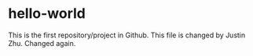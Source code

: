 # hello-world
This is the first repository/project in Github.
This file is changed by Justin Zhu.
Changed again.
